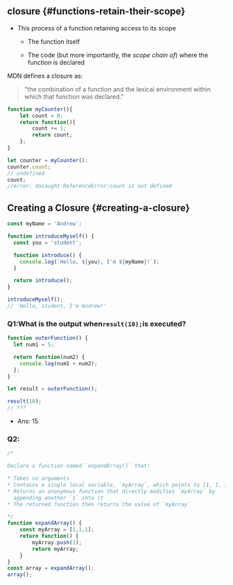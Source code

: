 ## closure {#functions-retain-their-scope}

* This process of a function retaining access to its scope

  * The function itself

  * The code \(but more importantly, the _scope chain of_\) where the function is declared

MDN defines a closure as:

> "the combination of a function and the lexical environment within which that function was declared."

```js
function myCounter(){
    let count = 0;
    return function(){
        count += 1;
        return count;
    };
}

let counter = myCounter();
counter.count;
// undefined
count;
//error: Uncaught ReferenceError:count is not defined
```

## Creating a Closure {#creating-a-closure}

```js
const myName = 'Andrew';

function introduceMyself() {
  const you = 'student';

  function introduce() {
    console.log(`Hello, ${you}, I'm ${myName}!`);
  }

  return introduce();
}

introduceMyself();
// 'Hello, student, I'm Andrew!'
```

### Q1:What is the output when`result(10);`is executed?

```js
function outerFunction() {
  let num1 = 5;

  return function(num2) {
    console.log(num1 + num2);
  };
}

let result = outerFunction();

result(10);
// ???
```

* Ans: 15

### Q2:

```js
/*

Declare a function named `expandArray()` that:

* Takes no arguments
* Contains a single local variable, `myArray`, which points to [1, 1, 1]
* Returns an anonymous function that directly modifies `myArray` by
  appending another `1` into it
* The returned function then returns the value of `myArray`

*/
function expandArray() {
    const myArray = [1,1,1];
    return function() {
        myArray.push(1);
        return myArray;
    }
}
const array = expandArray();
array();

```



